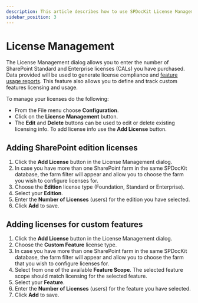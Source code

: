 ```yaml
---
description: This article describes how to use SPDocKit License Management wizard.
sidebar_position: 3
---
```


# License Management

The License Management dialog allows you to enter the number of SharePoint Standard and Enterprise licenses (CALs) you have purchased. Data provided will be used to generate license compliance and [feature usage reports](../explore-reports-and-create-documentation/analytics-and-usage-reports/analytics-and-usage-reports-screen.md). This feature also allows you to define and track custom features licensing and usage.

To manage your licenses do the following:

* From the File menu choose **Configuration**.
* Click on the **License Management** button.
* The **Edit** and **Delete** buttons can be used to edit or delete existing licensing info. To add license info use the **Add License** button.

## Adding SharePoint edition licenses

1. Click the **Add License** button in the License Management dialog.
2. In case you have more than one SharePoint farm in the same SPDocKit database, the farm filter will appear and allow you to choose the farm you wish to configure licenses for.
3. Choose the **Edition** license type (Foundation, Standard or Enterprise).
4. Select your **Edition**.
5. Enter the **Number of Licenses** (users) for the edition you have selected.
6. Click **Add** to save.

## Adding licenses for custom features

1. Click the **Add License** button in the License Management dialog.
2. Choose the **Custom Feature** license type.
3. In case you have more than one SharePoint farm in the same SPDocKit database, the farm filter will appear and allow you to choose the farm that you wish to configure licenses for.
4. Select from one of the available **Feature Scope**. The selected feature scope should match licensing for the selected feature.
5. Select your **Feature**.
6. Enter the **Number of Licenses** (users) for the feature you have selected.
7. Click **Add** to save.

